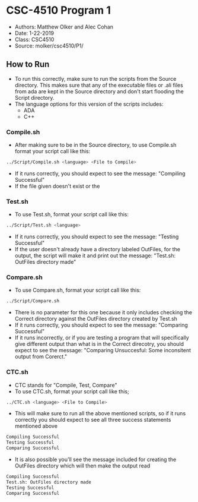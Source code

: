 # CSC-4510 Program 1
* Authors: Matthew Olker and Alec Cohan
* Date: 1-22-2019
* Class: CSC4510
* Source: molker/csc4510/P1/

## How to Run
* To run this correctly, make sure to run the scripts from the Source directory. This makes sure that any of the executable files or .ali files from ada are kept in the Source directory and don't start flooding the Script directory. 
* The language options for this version of the scripts includes: 
	* ADA
	* C++

### Compile.sh
* After making sure to be in the Source directory, to use Compile.sh format your script call like this: 
```bash
../Script/Compile.sh <language> <File to Compile>
```
* If it runs correctly, you should expect to see the message: "Compiling Successful"
* If the file given doesn't exist or the 

### Test.sh
* To use Test.sh, format your script call like this: 
```bash
../Script/Test.sh <language>
```
* If it runs correctly, you should expect to see the message: "Testing Successful"
* If the user doesn't already have a directory labeled OutFiles, for the output, the script will make it and print out the message: "Test.sh: OutFiles directory made"

### Compare.sh
* To use Compare.sh, format your script call like this: 
```bash
../Script/Compare.sh
```
* There is no parameter for this one because it only includes checking the Correct directory against the OutFiles directory created by Test.sh
* If it runs correctly, you should expect to see the message: "Comparing Successful"
* If it runs incorrectly, or if you are testing a program that will specifically give different output than what is in the Correct direcotry, you should expect to see the message: "Comparing Unsuccesful: Some inconsitent output from Corerct."

### CTC.sh
* CTC stands for "Compile, Test, Compare"
* To use CTC.sh, format your script call like this; 
```bash
../CTC.sh <language> <File to Compile>
```
* This will make sure to run all the above mentioned scripts, so if it runs correctly you should expect to see all three success statements mentioned above
```bash
Compiling Successful
Testing Successful
Comparing Successful
```
* It is also possible you'll see the message included for creating the OutFiles directory which will then make the output read
```bash
Compiling Successful
Test.sh: OutFiles directory made
Testing Successful
Comparing Successful
```
